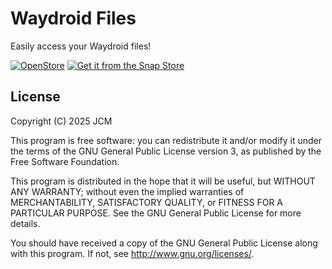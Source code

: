 # Waydroid Files

Easily access your Waydroid files!

[![OpenStore](https://next.open-store.io/badges/en_US.png)](https://next.open-store.io/app/waydroid-files.jcm/)
[![Get it from the Snap Store](https://snapcraft.io/en/dark/install.svg)](https://snapcraft.io/adb-file-explorer)

## License

Copyright (C) 2025  JCM

This program is free software: you can redistribute it and/or modify it under
the terms of the GNU General Public License version 3, as published by the
Free Software Foundation.

This program is distributed in the hope that it will be useful, but WITHOUT ANY
WARRANTY; without even the implied warranties of MERCHANTABILITY, SATISFACTORY
QUALITY, or FITNESS FOR A PARTICULAR PURPOSE.  See the GNU General Public License
for more details.

You should have received a copy of the GNU General Public License along with
this program. If not, see <http://www.gnu.org/licenses/>.
